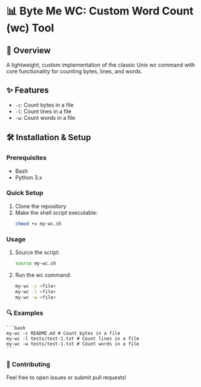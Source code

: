 # 📊 Byte Me WC: Custom Word Count (wc) Tool

## 🚀 Overview
A lightweight, custom implementation of the classic Unix wc command with core functionality for counting bytes, lines, and words.

## ✨ Features
- `-c`: Count bytes in a file
- `-l`: Count lines in a file
- `-w`: Count words in a file

## 🛠 Installation & Setup

### Prerequisites
- Bash
- Python 3.x

### Quick Setup
1. Clone the repository
2. Make the shell script executable:
   ```bash
   chmod +x my-wc.sh

### Usage
1. Source the script:
   ```bash
   source my-wc.sh
   ```
2. Run the wc command:
   ```bash
   my-wc -c <file>
   my-wc -l <file>
   my-wc -w <file>
   ```

### 🔍 Examples

    ```bash
    my-wc -c README.md # Count bytes in a file
    my-wc -l tests/test-1.txt # Count lines in a file
    my-wc -w tests/test-1.txt # Count words in a file
    ```
### 🤝 Contributing
Feel free to open issues or submit pull requests!

